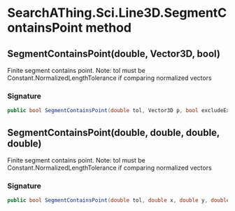 # SearchAThing.Sci.Line3D.SegmentContainsPoint method
## SegmentContainsPoint(double, Vector3D, bool)
Finite segment contains point.
            Note: tol must be Constant.NormalizedLengthTolerance
            if comparing normalized vectors

### Signature
```csharp
public bool SegmentContainsPoint(double tol, Vector3D p, bool excludeExtreme = False)
```
## SegmentContainsPoint(double, double, double, double)
Finite segment contains point.
            Note: tol must be Constant.NormalizedLengthTolerance
            if comparing normalized vectors

### Signature
```csharp
public bool SegmentContainsPoint(double tol, double x, double y, double z)
```
